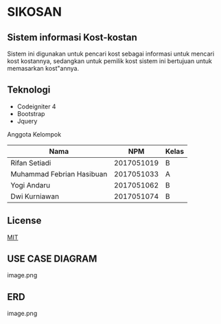 # SIKOSAN

## Sistem informasi Kost-kostan
Sistem ini digunakan untuk pencari kost sebagai informasi untuk mencari kost kostannya, 
sedangkan untuk pemilik kost sistem ini bertujuan untuk memasarkan kost"annya.

## Teknologi 
- Codeigniter 4
- Bootstrap
- Jquery

Anggota Kelompok

| Nama | NPM | Kelas |
| --- | --- |--- |
| Rifan Setiadi | 2017051019 | B|
| Muhammad Febrian Hasibuan | 2017051033 | A |
| Yogi Andaru | 2017051062 | B|
| Dwi Kurniawan | 2017051074 |B|

## License
[MIT](https://choosealicense.com/licenses/mit/)

## USE CASE DIAGRAM

image.png


## ERD

image.png

